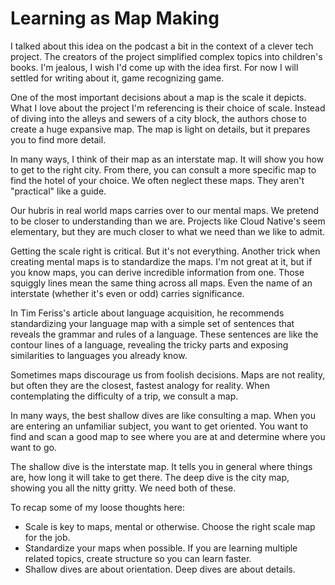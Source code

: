 # Learning as Map Making

I talked about this idea on the podcast a bit in the context of a clever tech project. The creators of the project simplified complex topics into children's books. I'm jealous, I wish I'd come up with the idea first. For now I will settled for writing about it, game recognizing game.

One of the most important decisions about a map is the scale it depicts. What I love about the project I'm referencing is their choice of scale. Instead of diving into the alleys and sewers of a city block, the authors chose to create a huge expansive map. The map is light on details, but it prepares you to find more detail.

In many ways, I think of their map as an interstate map. It will show you how to get to the right city. From there, you can consult a more specific map to find the hotel of your choice. We often neglect these maps. They aren't "practical" like a guide.

Our hubris in real world maps carries over to our mental maps. We pretend to be closer to understanding than we are. Projects like Cloud Native's seem elementary, but they are much closer to what we need than we like to admit.

Getting the scale right is critical. But it's not everything. Another trick when creating mental maps is to standardize the maps. I'm not great at it, but if you know maps, you can derive incredible information from one. Those squiggly lines mean the same thing across all maps. Even the name of an interstate (whether it's even or odd) carries significance.

In Tim Feriss's article about language acquisition, he recommends standardizing your language map with a simple set of sentences that reveals the grammar and rules of a language. These sentences are like the contour lines of a language, revealing the tricky parts and exposing similarities to languages you already know.

Sometimes maps discourage us from foolish decisions. Maps are not reality, but often they are the closest, fastest analogy for reality. When contemplating the difficulty of a trip, we consult a map.

In many ways, the best shallow dives are like consulting a map. When you are entering an unfamiliar subject, you want to get oriented. You want to find and scan a good map to see where you are at and determine where you want to go.

The shallow dive is the interstate map. It tells you in general where things are, how long it will take to get there. The deep dive is the city map, showing you all the nitty gritty. We need both of these.

To recap some of my loose thoughts here:

- Scale is key to maps, mental or otherwise. Choose the right scale map for the job.
- Standardize your maps when possible. If you are learning multiple related topics, create structure so you can learn faster.
- Shallow dives are about orientation. Deep dives are about details.

